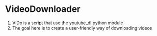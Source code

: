 # VideoDownloader
1. ViDo is a script that use the youtube_dl python module
2. The goal here is to create a user-friendly way of downloading videos
